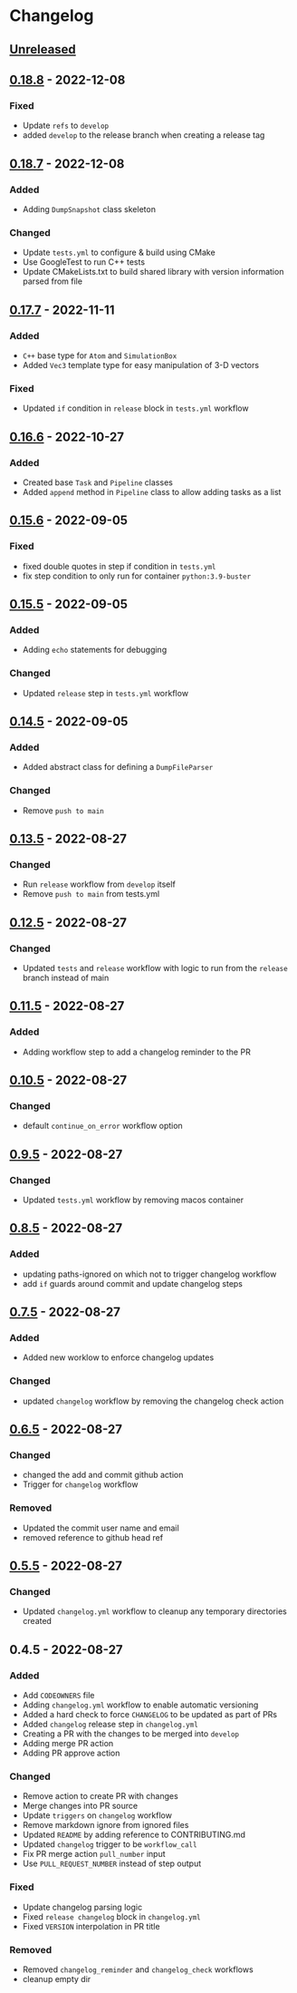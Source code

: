# Changelog

## [Unreleased]

## [0.18.8] - 2022-12-08
### Fixed
- Update `refs` to `develop`
- added `develop` to the release branch when creating a release tag

## [0.18.7] - 2022-12-08
### Added
- Adding `DumpSnapshot` class skeleton

### Changed
- Update `tests.yml` to configure & build using CMake
- Use GoogleTest to run C++ tests
- Update CMakeLists.txt to build shared library with version information parsed from file

## [0.17.7] - 2022-11-11
### Added
- `C++` base type for `Atom` and `SimulationBox`
- Added `Vec3` template type for easy manipulation of 3-D vectors

### Fixed
- Updated `if` condition in `release` block in `tests.yml` workflow

## [0.16.6] - 2022-10-27
### Added
- Created base `Task` and `Pipeline` classes
- Added `append` method in `Pipeline` class to allow adding tasks as a list

## [0.15.6] - 2022-09-05
### Fixed
- fixed double quotes in step if condition in `tests.yml`
- fix step condition to only run for container `python:3.9-buster`

## [0.15.5] - 2022-09-05
### Added
- Adding `echo` statements for debugging

### Changed
- Updated `release` step in `tests.yml` workflow

## [0.14.5] - 2022-09-05
### Added
- Added abstract class for defining a `DumpFileParser`

### Changed
- Remove `push to main`

## [0.13.5] - 2022-08-27
### Changed
- Run `release` workflow from `develop` itself
- Remove `push to main` from tests.yml

## [0.12.5] - 2022-08-27
### Changed
- Updated `tests` and `release` workflow with logic to run from the `release` branch instead of main

## [0.11.5] - 2022-08-27
### Added
- Adding workflow step to add a changelog reminder to the PR

## [0.10.5] - 2022-08-27
### Changed
- default `continue_on_error` workflow option

## [0.9.5] - 2022-08-27
### Changed
- Updated `tests.yml` workflow by removing macos container

## [0.8.5] - 2022-08-27
### Added
- updating paths-ignored on which not to trigger changelog workflow
- add `if` guards around commit and update changelog steps

## [0.7.5] - 2022-08-27
### Added
- Added new worklow to enforce changelog updates

### Changed
- updated `changelog` workflow by removing the changelog check action

## [0.6.5] - 2022-08-27
### Changed
- changed the add and commit github action
- Trigger for `changelog` workflow

### Removed
- Updated the commit user name and email
- removed reference to github head ref

## [0.5.5] - 2022-08-27
### Changed
- Updated `changelog.yml` workflow to cleanup any temporary directories created

## 0.4.5 - 2022-08-27
### Added
- Add `CODEOWNERS` file
- Adding `changelog.yml` workflow to enable automatic versioning
- Added a hard check to force `CHANGELOG` to be updated as part of PRs
- Added `changelog` release step in `changelog.yml`
- Creating a PR with the changes to be merged into `develop`
- Adding merge PR action
- Adding PR approve action

### Changed
- Remove action to create PR with changes
- Merge changes into PR source
- Update `triggers` on `changelog` workflow
- Remove markdown ignore from ignored files
- Updated `README` by adding reference to CONTRIBUTING.md
- Updated `changelog` trigger to be `workflow_call`
- Fix PR merge action `pull_number` input
- Use `PULL_REQUEST_NUMBER` instead of step output

### Fixed
- Update changelog parsing logic
- Fixed `release changelog` block in `changelog.yml`
- Fixed `VERSION` interpolation in PR title

### Removed
- Removed `changelog_reminder` and `changelog_check` workflows
- cleanup empty dir

[Unreleased]: https://github.com/venkatBala/lmptools/changelog/compare/9566dd2f56a2b1b8601a6784fc01b76201eb95c4...develop
[0.18.8]: https://github.com/venkatBala/lmptools/changelog/compare/eda1c5029e831ddb9ad56e3a469ce2555f346fdd...develop
[0.18.7]: https://github.com/venkatBala/lmptools/changelog/compare/743d01b0409f6a602f7eaaf4c62e99c56c29b483...develop
[0.17.7]: https://github.com/venkatBala/lmptools/changelog/compare/e93f918164d616ad0112679194d6cee6bc886b08...develop
[0.16.6]: https://github.com/venkatBala/lmptools/changelog/compare/acd55682043e8ef5513712dbd7bb4e08f4162634...develop
[0.15.6]: https://github.com/venkatBala/lmptools/changelog/compare/85b0a03cc4c6c0bc4ccc978179ccc3bd0ba20ee4...develop
[0.15.5]: https://github.com/venkatBala/lmptools/changelog/compare/72428fad4c742a332e404abc8b65210137027760...develop
[0.14.5]: https://github.com/venkatBala/lmptools/changelog/compare/5bd6ed39675d545bb9665f29c2cf9622e1077d49...develop
[0.13.5]: https://github.com/venkatBala/lmptools/changelog/compare/e7cec797995cf0afbc839c072b64fdef7b0e6b01...develop
[0.12.5]: https://github.com/venkatBala/lmptools/changelog/compare/69512ae827611a030574edb1700fae3c5be7d70f...develop
[0.11.5]: https://github.com/venkatBala/lmptools/changelog/compare/f68bab2603b9424a8f61308dbfdc8f92520f40eb...develop
[0.10.5]: https://github.com/venkatBala/lmptools/changelog/compare/d2c7a576c3ebe81c6c6b0483e0cbf247ece979af...develop
[0.9.5]: https://github.com/venkatBala/lmptools/changelog/compare/e17f86f4f2ac71f2d98c14b19ce4713235fcd116...develop
[0.8.5]: https://github.com/venkatBala/lmptools/changelog/compare/1de7563d806d46a71b8d0c3be14a34035f9caa80...develop
[0.7.5]: https://github.com/venkatBala/lmptools/changelog/compare/34c410fb7c5a45a0c0e261953d76e0c1e9b5422d...develop
[0.6.5]: https://github.com/venkatBala/lmptools/changelog/compare/7e443f8160ac79d3ca85be1b93180e1c58848e02...develop
[0.5.5]: https://github.com/venkatBala/lmptools/changelog/compare/78ae5046d386cd6fed4492a8874e0a9da59ac1d0...develop

